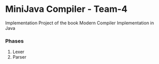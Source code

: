 # MiniJava Compiler - Team-4

Implementation Project of the book Modern Compiler Implementation in Java

### **Phases**

1. Lexer
2. Parser
